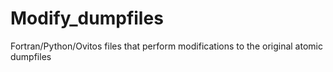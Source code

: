 # Modify_dumpfiles

Fortran/Python/Ovitos files that perform modifications to the original atomic dumpfiles
